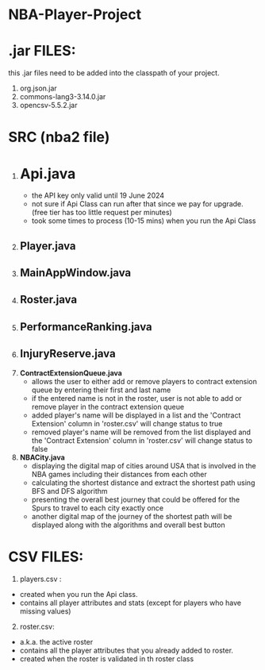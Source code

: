 # NBA-Player-Project
# .jar FILES:
this .jar files need to be added into the classpath of your project.
1. org.json.jar
2. commons-lang3-3.14.0.jar
3. opencsv-5.5.2.jar

# SRC (nba2 file)
1. # Api.java
   - the API key only valid until 19 June 2024
   - not sure if Api Class can run after that since we pay for upgrade.(free tier has too little request per minutes)
   - took some times to process (10-15 mins) when you run the Api Class
2. Player.java
   - 
3. MainAppWindow.java
   - 
4. Roster.java
   - 
5. PerformanceRanking.java
   - 
6. InjuryReserve.java
   -  
7. **ContractExtensionQueue.java**
   -  allows the user to either add or remove players to contract extension queue by entering their first and last name
   -  if the entered name is not  in the roster, user is not able to add or remove player in the contract extension queue
   -  added player's name will be displayed in a list and the 'Contract Extension' column in 'roster.csv' will change status to true
   -  removed player's name will be removed from the list displayed and the 'Contract Extension' column in 'roster.csv' will change status to false
8. **NBACity.java**
   - displaying the digital map of cities around USA that is involved in the NBA games including their distances from each other
   - calculating the shortest distance and extract the shortest path using BFS and DFS algorithm
   - presenting the overall best journey that could be offered for the Spurs to travel to each city exactly once
   - another digital map of the journey of the shortest path will be displayed along with the algorithms and overall best button
   
# CSV FILES:
1. players.csv :
- created when you run the Api class.
- contains all player attributes and stats (except for players who have missing values)

2. roster.csv:
- a.k.a. the active roster
- contains all the player attributes that you already added to roster.
- created when the roster is validated in th roster class


